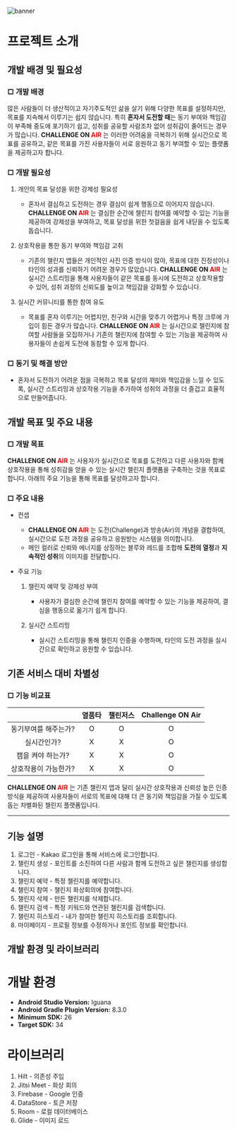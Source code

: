 ![banner](https://github.com/user-attachments/assets/4a1b3fd3-9973-4857-a0c4-6db76cec8757)

# 프로젝트 소개
## 개발 배경 및 필요성
### □ 개발 배경
많은 사람들이 더 생산적이고 자기주도적인 삶을 살기 위해 다양한 목표를 설정하지만, 목표를 지속해서 이루기는 쉽지 않습니다. 
특히 **혼자서 도전할 때**는 동기 부여와 책임감이 부족해 중도에 포기하기 쉽고, 성취를 공유할 사람조차 없어 성취감이 줄어드는 경우가 많습니다. 
**CHALLENGE ON <span style="color:red">AIR</span>** 는 이러한 어려움을 극복하기 위해 실시간으로 목표를 공유하고, 같은 목표를 가진 사용자들이 서로 응원하고 동기 부여할 수 있는 플랫폼을 제공하고자 합니다.

### □ 개발 필요성
1. 개인의 목표 달성을 위한 강제성 필요성 
    - 혼자서 결심하고 도전하는 경우 결심이 쉽게 행동으로 이어지지 않습니다. **CHALLENGE ON <span style="color:red">AIR</span>** 는 결심한 순간에 챌린지 참여를 예약할 수 있는 기능을 제공하여 강제성을 부여하고, 목표 달성을 위한 첫걸음을 쉽게 내딛을 수 있도록 돕습니다.

2. 상호작용을 통한 동기 부여와 책임감 고취 
   - 기존의 챌린지 앱들은 개인적인 사진 인증 방식이 많아, 목표에 대한 진정성이나 타인의 성과를 신뢰하기 어려운 경우가 많았습니다. **CHALLENGE ON <span style="color:red">AIR</span>** 는 실시간 스트리밍을 통해 사용자들이 같은 목표를 동시에 도전하고 상호작용할 수 있어, 성취 과정의 신뢰도를 높이고 책임감을 강화할 수 있습니다.
   
3. 실시간 커뮤니티를 통한 참여 유도
   - 목표를 혼자 이루기는 어렵지만, 친구와 시간을 맞추기 어렵거나 특정 크루에 가입이 힘든 경우가 많습니다. **CHALLENGE ON <span style="color:red">AIR</span>** 는 실시간으로 챌린지에 참여할 사람들을 모집하거나 기존의 챌린지에 참여할 수 있는 기능을 제공하여 사용자들이 손쉽게 도전에 동참할 수 있게 합니다.

### □ 동기 및 해결 방안
- 혼자서 도전하기 어려운 점을 극복하고 목표 달성의 재미와 책임감을 느낄 수 있도록, 실시간 스트리밍과 상호작용 기능을 추가하여 성취의 과정을 더 즐겁고 효율적으로 만들어줍니다.


## 개발 목표 및 주요 내용
### □ 개발 목표
**CHALLENGE ON <span style="color:red">AIR</span>** 는 사용자가 실시간으로 목표를 도전하고 다른 사용자와 함께 상호작용을 통해 성취감을 얻을 수 있는 실시간 챌린지 플랫폼을 구축하는 것을 목표로 합니다. 아래의 주요 기능을 통해 목표를 달성하고자 합니다.

### □ 주요 내용
- 컨셉
  - **CHALLENGE ON <span style="color:red">AIR</span>** 는 도전(Challenge)과 방송(Air)의 개념을 결합하여, 실시간으로 도전 과정을 공유하고 응원받는 시스템을 의미합니다. 
  - 메인 컬러로 신뢰와 에너지를 상징하는 블루와 레드를 조합해 **도전의 열정**과 **지속적인 성취**의 이미지를 전달합니다.

- 주요 기능
  1. 챌린지 예약 및 강제성 부여
     - 사용자가 결심한 순간에 챌린지 참여를 예약할 수 있는 기능을 제공하여, 결심을 행동으로 옮기기 쉽게 합니다.

  2. 실시간 스트리밍
     - 실시간 스트리밍을 통해 챌린지 인증을 수행하며, 타인의 도전 과정을 실시간으로 확인하고 응원할 수 있습니다.


## 기존 서비스 대비 차별성
### □ 기능 비교표

|             | 열품타 | 챌린저스 | Challenge ON Air |
|:-----------:|:-----:|:------:|:---------------:|
| 동기부여를 해주는가? |   O   |   O    |       O       |
| 실시간인가?      |   X   |   X    |       O       |
| 캠을 켜야 하는가?  |   X   |   X    |       O       |
| 상호작용이 가능한가? |   X   |   X    |       O       |



**CHALLENGE ON <span style="color:red">AIR</span>** 는 기존 챌린지 앱과 달리 실시간 상호작용과 신뢰성 높은 인증 방식을 제공하여 사용자들이 서로의 목표에 대해 더 큰 동기와 책임감을 가질 수 있도록 돕는 차별화된 챌린지 플랫폼입니다.


---
## 기능 설명
1. 로그인 - Kakao 로그인을 통해 서비스에 로그인합니다.
2. 챌린치 생성 - 포인트를 소진하여 다른 사람과 함께 도전하고 싶은 챌린지를 생성합니다.
3. 챌린지 예약 - 특정 챌린지를 예약합니다.
4. 챌린지 참여 - 챌린지 화상회의에 참여합니다.
5. 챌린지 삭제 - 만든 챌린지를 삭제합니다.
6. 챌린지 검색 - 특정 키워드와 연관된 챌린지를 검색합니다.
7. 챌린지 히스토리 - 내가 참여한 챌린지 히스토리를 조회합니다.
8. 마이페이지 - 프로필 정보를 수정하거나 포인트 정보를 확인합니다.

## 개발 환경 및 라이브러리

# 개발 환경
- **Android Studio Version:** Iguana
- **Android Gradle Plugin Version:** 8.3.0
- **Minimum SDK:** 26
- **Target SDK:** 34

# 라이브러리
1. Hilt - 의존성 주입
2. Jitsi Meet - 화상 회의
3. Firebase - Google 인증
4. DataStore - 토큰 저장
5. Room - 로컬 데이터베이스
6. Glide - 이미지 로드
